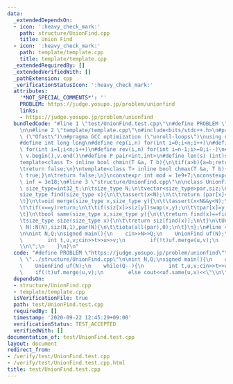 ```yaml
---
data:
  _extendedDependsOn:
  - icon: ':heavy_check_mark:'
    path: structure/UnionFind.cpp
    title: Union Find
  - icon: ':heavy_check_mark:'
    path: template/template.cpp
    title: template/template.cpp
  _extendedRequiredBy: []
  _extendedVerifiedWith: []
  _pathExtension: cpp
  _verificationStatusIcon: ':heavy_check_mark:'
  attributes:
    '*NOT_SPECIAL_COMMENTS*': ''
    PROBLEM: https://judge.yosupo.jp/problem/unionfind
    links:
    - https://judge.yosupo.jp/problem/unionfind
  bundledCode: "#line 1 \"test/UnionFind.test.cpp\"\n#define PROBLEM \"https://judge.yosupo.jp/problem/unionfind\"\
    \n\n#line 2 \"template/template.cpp\"\n#include<bits/stdc++.h>\n#pragma GCC optimization\
    \ (\"Ofast\")\n#pragma GCC optimization (\"unroll-loops\")\nusing namespace std;\n\
    #define int long long\n#define rep(i,n) for(int i=0;i<n;i++)\n#define REP(i,n)\
    \ for(int i=1;i<n;i++)\n#define rev(i,n) for(int i=n-1;i>=0;i--)\n#define all(v)\
    \ v.begin(),v.end()\n#define P pair<int,int>\n#define len(s) (int)s.size()\n \n\
    template<class T> inline bool chmin(T &a, T b){\n\tif(a>b){a=b;return true;}\n\
    \treturn false;\n}\ntemplate<class T> inline bool chmax(T &a, T b){\n\tif(a<b){a=b;return\
    \ true;}\n\treturn false;\n}\nconstexpr int mod = 1e9+7;\nconstexpr long long\
    \ inf = 3e18;\n#line 3 \"structure/UnionFind.cpp\"\n\nclass UnionFind{\n\tusing\
    \ size_type=int32_t;\n\tsize_type N;\n\tvector<size_type>par,siz;\npublic:\n\t\
    size_type find(size_type x){\n\t\tassert(x<N);\n\t\treturn (par[x]==x?x:par[x]=find(par[x]));\n\
    \t}\n\tvoid merge(size_type x,size_type y){\n\t\tassert(x<N&&y<N);\n\t\tx=find(x);y=find(y);\n\
    \t\tif(x==y)return;\n\t\tif(siz[x]>siz[y])swap(x,y);\n\t\tpar[x]=y;siz[y]+=siz[x];\n\
    \t}\n\tbool same(size_type x,size_type y){\n\t\treturn find(x)==find(y);\n\t}\n\
    \tsize_type size(size_type x){\n\t\treturn siz[find(x)];\n\t}\n\tUnionFind(size_type\
    \ N):N(N),siz(N,1),par(N){\n\t\tiota(all(par),0);\n\t}\n};\n#line 4 \"test/UnionFind.test.cpp\"\
    \n\nint N,Q;\nsigned main(){\n    cin>>N>>Q;\n    UnionFind uf(N);\n    while(Q--){\n\
    \        int t,u,v;cin>>t>>u>>v;\n        if(!t)uf.merge(u,v);\n        else cout<<uf.same(u,v)<<\"\
    \\n\";\n    }\n}\n"
  code: "#define PROBLEM \"https://judge.yosupo.jp/problem/unionfind\"\n\n#include\
    \ \"../structure/UnionFind.cpp\"\n\nint N,Q;\nsigned main(){\n    cin>>N>>Q;\n\
    \    UnionFind uf(N);\n    while(Q--){\n        int t,u,v;cin>>t>>u>>v;\n    \
    \    if(!t)uf.merge(u,v);\n        else cout<<uf.same(u,v)<<\"\\n\";\n    }\n}"
  dependsOn:
  - structure/UnionFind.cpp
  - template/template.cpp
  isVerificationFile: true
  path: test/UnionFind.test.cpp
  requiredBy: []
  timestamp: '2020-09-22 12:45:29+09:00'
  verificationStatus: TEST_ACCEPTED
  verifiedWith: []
documentation_of: test/UnionFind.test.cpp
layout: document
redirect_from:
- /verify/test/UnionFind.test.cpp
- /verify/test/UnionFind.test.cpp.html
title: test/UnionFind.test.cpp
---
```

